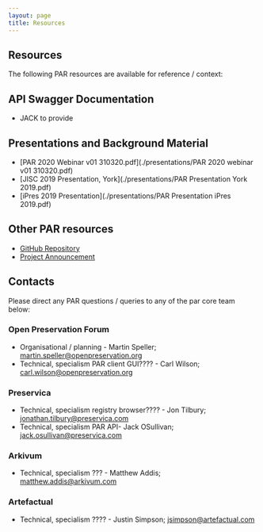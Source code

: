 ```yaml
---
layout: page
title: Resources
---
```


## Resources
The following PAR resources are available for reference / context:

## API Swagger Documentation
* JACK to provide

## Presentations and Background Material
- [PAR 2020 Webinar v01 310320.pdf](./presentations/PAR 2020 webinar v01 310320.pdf)
- [JISC 2019 Presentation, York](./presentations/PAR Presentation York 2019.pdf)
- [iPres 2019 Presentation](./presentations/PAR Presentation iPres 2019.pdf)

## Other PAR resources
- [GitHub Repository](https://github.com/openpreserve/par)
- [Project Announcement](http://openpreservation.org/news/arkivum-artefactual-the-open-preservation-foundation-and-preservica-collaborate-on-new-jisc-initiative-for-sharing-preservation-action-best-practice/)

## Contacts
Please direct any PAR questions / queries to any of the par core team below:

### Open Preservation Forum
* Organisational / planning - Martin Speller; martin.speller@openpreservation.org
* Technical, specialism PAR client GUI???? - Carl Wilson; carl.wilson@openpreservation.org

### Preservica
* Technical, specialism registry browser????  - Jon Tilbury; jonathan.tilbury@preservica.com
* Technical, specialism PAR API- Jack OSullivan; jack.osullivan@preservica.com 

### Arkivum
* Technical, specialism ??? - Matthew Addis; matthew.addis@arkivum.com 

### Artefactual
* Technical, specialism ???? - Justin Simpson; jsimpson@artefactual.com 



